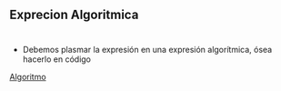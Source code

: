 ## Exprecion Algoritmica
#
* Debemos plasmar la expresión en una expresión
algorítmica, ósea hacerlo en código

[Algoritmo](../ejercicio1/ExprecionAlgoritmica.py)
